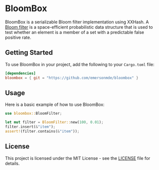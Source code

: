 # BloomBox

BloomBox is a serializable Bloom filter implementation using XXHash. A [Bloom filter](https://en.wikipedia.org/wiki/Bloom_filter) is a space-efficient probabilistic data structure that is used to test whether an element is a member of a set with a predictable false positive rate. 


## Getting Started

To use BloomBox in your project, add the following to your `Cargo.toml` file:

```toml
[dependencies]
bloombox = { git = "https://github.com/emersonmde/bloombox" }
```

## Usage

Here is a basic example of how to use BloomBox:

```rust
use bloombox::BloomFilter;

let mut filter = BloomFilter::new(100, 0.01);
filter.insert(&"item");
assert!(filter.contains(&"item"));
```

## License

This project is licensed under the MIT License - see the [LICENSE](LICENSE) file for details.

